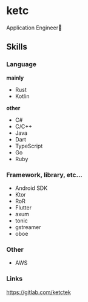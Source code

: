 # ketc
Application Engineer🤔

## Skills

### Language
**mainly**

+ Rust
+ Kotlin

**other**

* C#
* C/C++
* Java
* Dart
* TypeScript
* Go
* Ruby

### Framework, library, etc...

+ Android SDK
+ Ktor
+ RoR
+ Flutter
+ axum
+ tonic
+ gstreamer
+ oboe

### Other
+ AWS

### Links

https://gitlab.com/ketctek
